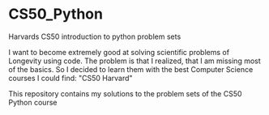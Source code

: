 # CS50_Python
Harvards CS50 introduction to python problem sets

I want to become extremely good at solving scientific problems of Longevity using code.
The problem is that I realized, that I am missing most of the basics.
So I decided to learn them with the best Computer Science courses I could find: "CS50 Harvard"

This repository contains my solutions to the problem sets of the CS50 Python course
